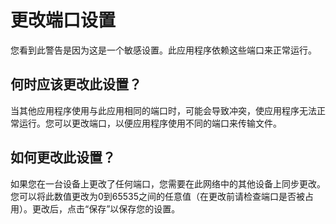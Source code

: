 # 更改端口设置

您看到此警告是因为这是一个敏感设置。此应用程序依赖这些端口来正常运行。

## 何时应该更改此设置？

当其他应用程序使用与此应用相同的端口时，可能会导致冲突，使应用程序无法正常运行。您可以更改端口，以便应用程序使用不同的端口来传输文件。

## 如何更改此设置？

如果您在一台设备上更改了任何端口，您需要在此网络中的其他设备上同步更改。您可以将此数值更改为0到65535之间的任意值（在更改前请检查端口是否被占用）。更改后，点击“保存”以保存您的设置。
